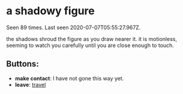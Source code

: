 # a shadowy figure

Seen 89 times. Last seen 2020-07-07T05:55:27.967Z.

the shadows shroud the figure as you draw nearer it. it is motionless, seeming to watch you carefully until you are close enough to touch.

## Buttons:

- **make contact**: I have not gone this way yet.
- **leave**: [travel](travel-travel.md)